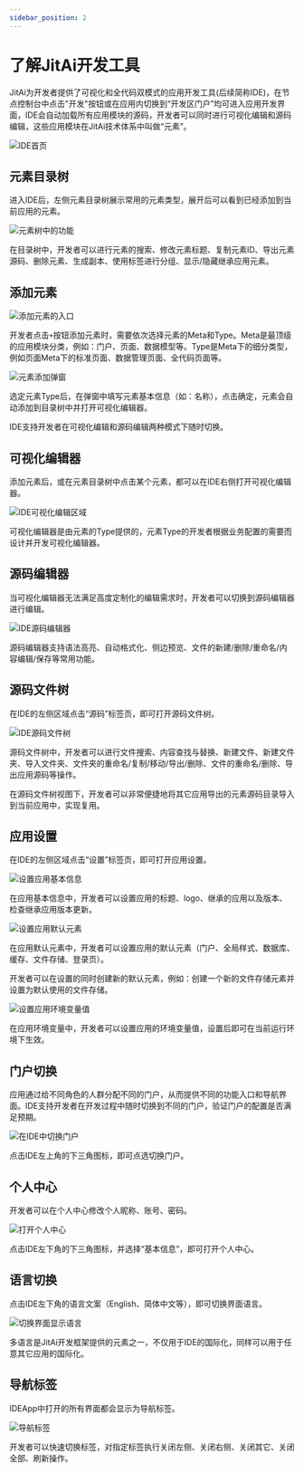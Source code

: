 ```yaml
---
sidebar_position: 2
---
```


# 了解JitAi开发工具

JitAi为开发者提供了可视化和全代码双模式的应用开发工具(后续简称IDE)，在节点控制台中点击"开发"按钮或在应用内切换到“开发区门户”均可进入应用开发界面，IDE会自动加载所有应用模块的源码，开发者可以同时进行可视化编辑和源码编辑，这些应用模块在JitAi技术体系中叫做“元素”。

![IDE首页](./img/IDE首页.png)

## 元素目录树
进入IDE后，左侧元素目录树展示常用的元素类型，展开后可以看到已经添加到当前应用的元素。

![元素树中的功能](./img/元素树中的功能.png)

在目录树中，开发者可以进行元素的搜索、修改元素标题、复制元素ID、导出元素源码、删除元素、生成副本、使用标签进行分组、显示/隐藏继承应用元素。

## 添加元素

![添加元素的入口](./img/添加元素的入口.png)

开发者点击`+`按钮添加元素时，需要依次选择元素的Meta和Type。Meta是最顶级的应用模块分类，例如：门户、页面、数据模型等。Type是Meta下的细分类型，例如页面Meta下的标准页面、数据管理页面、全代码页面等。

![元素添加弹窗](./img/元素添加弹窗.png)

选定元素Type后，在弹窗中填写元素基本信息（如：名称），点击确定，元素会自动添加到目录树中并打开可视化编辑器。

IDE支持开发者在可视化编辑和源码编辑两种模式下随时切换。

## 可视化编辑器
添加元素后，或在元素目录树中点击某个元素，都可以在IDE右侧打开可视化编辑器。

![IDE可视化编辑区域](./img/IDE可视化编辑区域.png)

可视化编辑器是由元素的Type提供的，元素Type的开发者根据业务配置的需要而设计并开发可视化编辑器。

## 源码编辑器
当可视化编辑器无法满足高度定制化的编辑需求时，开发者可以切换到源码编辑器进行编辑。

![IDE源码编辑器](./img/IDE源码编辑器.png)

源码编辑器支持语法高亮、自动格式化、侧边预览、文件的新建/删除/重命名/内容编辑/保存等常用功能。

## 源码文件树
在IDE的左侧区域点击“源码”标签页，即可打开源码文件树。

![IDE源码文件树](./img/IDE源码文件树.png)

源码文件树中，开发者可以进行文件搜索、内容查找与替换、新建文件、新建文件夹、导入文件夹、文件夹的重命名/复制/移动/导出/删除、文件的重命名/删除、导出应用源码等操作。

在源码文件树视图下，开发者可以非常便捷地将其它应用导出的元素源码目录导入到当前应用中，实现复用。

## 应用设置
在IDE的左侧区域点击“设置”标签页，即可打开应用设置。

![设置应用基本信息](./img/设置应用基本信息.png)

在应用基本信息中，开发者可以设置应用的标题、logo、继承的应用以及版本、检查继承应用版本更新。

![设置应用默认元素](./img/设置应用默认元素.png)

在应用默认元素中，开发者可以设置应用的默认元素（门户、全局样式、数据库、缓存、文件存储、登录页）。

开发者可以在设置的同时创建新的默认元素，例如：创建一个新的文件存储元素并设置为默认使用的文件存储。

![设置应用环境变量值](./img/设置应用环境变量值.png)

在应用环境变量中，开发者可以设置应用的环境变量值，设置后即可在当前运行环境下生效。

## 门户切换
应用通过给不同角色的人群分配不同的门户，从而提供不同的功能入口和导航界面。IDE支持开发者在开发过程中随时切换到不同的门户，验证门户的配置是否满足预期。

![在IDE中切换门户](./img/在IDE中切换门户.png)

点击IDE左上角的下三角图标，即可点选切换门户。

## 个人中心

开发者可以在个人中心修改个人昵称、账号、密码。

![打开个人中心](./img/打开个人中心.png)

点击IDE左下角的下三角图标，并选择“基本信息”，即可打开个人中心。

## 语言切换

点击IDE左下角的语言文案（English、简体中文等），即可切换界面语言。

![切换界面显示语言](./img/切换界面显示语言.png)

多语言是JitAi开发框架提供的元素之一，不仅用于IDE的国际化，同样可以用于任意其它应用的国际化。

## 导航标签
IDEApp中打开的所有界面都会显示为导航标签。

![导航标签](./img/导航标签.png)

开发者可以快速切换标签，对指定标签执行关闭左侧、关闭右侧、关闭其它、关闭全部、刷新操作。
